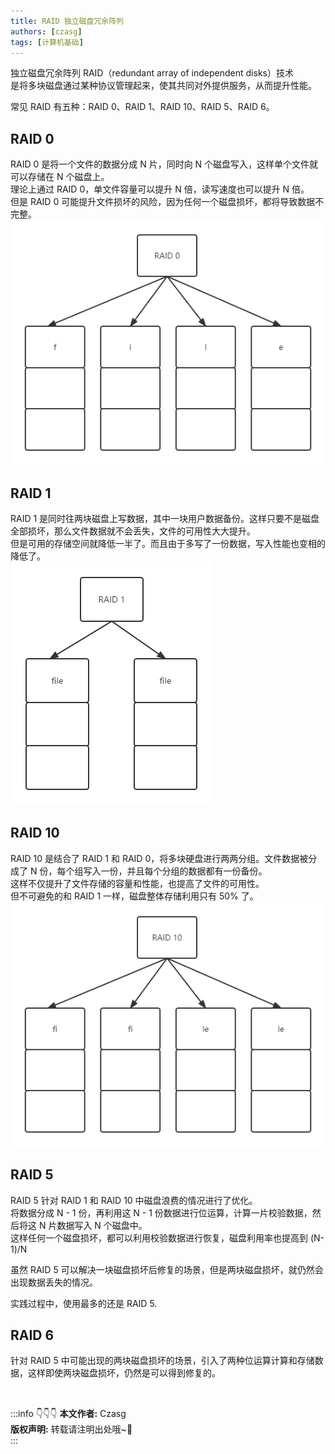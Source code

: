 ```yaml
---
title: RAID 独立磁盘冗余阵列
authors: [czasg]
tags: [计算机基础]
---
```


独立磁盘冗余阵列 RAID（redundant array of independent disks）技术   
是将多块磁盘通过某种协议管理起来，使其共同对外提供服务，从而提升性能。

常见 RAID 有五种：RAID 0、RAID 1、RAID 10、RAID 5、RAID 6。

<!--truncate-->

## RAID 0
RAID 0 是将一个文件的数据分成 N 片，同时向 N 个磁盘写入，这样单个文件就可以存储在 N 个磁盘上。   
理论上通过 RAID 0，单文件容量可以提升 N 倍，读写速度也可以提升 N 倍。    
但是 RAID 0 可能提升文件损坏的风险，因为任何一个磁盘损坏，都将导致数据不完整。    
![](./raid-0.png)

## RAID 1
RAID 1 是同时往两块磁盘上写数据，其中一块用户数据备份。这样只要不是磁盘全部损坏，那么文件数据就不会丢失，文件的可用性大大提升。   
但是可用的存储空间就降低一半了。而且由于多写了一份数据，写入性能也变相的降低了。      
![](./raid-1.png)

## RAID 10
RAID 10 是结合了 RAID 1 和 RAID 0，将多块硬盘进行两两分组。文件数据被分成了 N 份，每个组写入一份，并且每个分组的数据都有一份备份。    
这样不仅提升了文件存储的容量和性能，也提高了文件的可用性。     
但不可避免的和 RAID 1 一样，磁盘整体存储利用只有 50% 了。      
![](./raid-10.png)

## RAID 5
RAID 5 针对 RAID 1 和 RAID 10 中磁盘浪费的情况进行了优化。   
将数据分成 N - 1 份，再利用这 N - 1 份数据进行位运算，计算一片校验数据，然后将这 N 片数据写入 N 个磁盘中。   
这样任何一个磁盘损坏，都可以利用校验数据进行恢复，磁盘利用率也提高到 (N-1)/N  

虽然 RAID 5 可以解决一块磁盘损坏后修复的场景，但是两块磁盘损坏，就仍然会出现数据丢失的情况。   

实践过程中，使用最多的还是 RAID 5.

## RAID 6
针对 RAID 5 中可能出现的两块磁盘损坏的场景，引入了两种位运算计算和存储数据，这样即使两块磁盘损坏，仍然是可以得到修复的。


<br/>

:::info 👇👇👇
**本文作者:** Czasg         
**版权声明:** 转载请注明出处哦~👮‍    
:::
